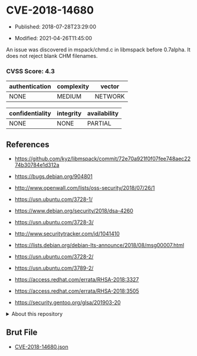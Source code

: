 # CVE-2018-14680

- Published: 2018-07-28T23:29:00

- Modified: 2021-04-26T11:45:00

An issue was discovered in mspack/chmd.c in libmspack before 0.7alpha. It does not reject blank CHM filenames.

### CVSS Score: **4.3**

| authentication | complexity | vector |
| --- | --- | --- |
| NONE | MEDIUM | NETWORK |

| confidentiality | integrity | availability |
| --- | --- | --- |
| NONE | NONE | PARTIAL |

## References

* https://github.com/kyz/libmspack/commit/72e70a921f0f07fee748aec2274b30784e1d312a

* https://bugs.debian.org/904801

* http://www.openwall.com/lists/oss-security/2018/07/26/1

* https://usn.ubuntu.com/3728-1/

* https://www.debian.org/security/2018/dsa-4260

* https://usn.ubuntu.com/3728-3/

* http://www.securitytracker.com/id/1041410

* https://lists.debian.org/debian-lts-announce/2018/08/msg00007.html

* https://usn.ubuntu.com/3728-2/

* https://usn.ubuntu.com/3789-2/

* https://access.redhat.com/errata/RHSA-2018:3327

* https://access.redhat.com/errata/RHSA-2018:3505

* https://security.gentoo.org/glsa/201903-20

<details>
<summary>About this repository</summary> 

  This repository is part of the project [Live Hack CVE](https://github.com/Live-Hack-CVE). Main website can be found [www.live-hack.org](https://www.live-hack.org) 
  
  Made by [Sn0wAlice](https://github.com/Sn0wAlice) for the people that care about security and need to have a feed of the latest CVEs. Hope you enjoy it, don't forget to star the repo and follow me on [Twitter](https://twitter.com/Sn0wAlice) and [Github](https://github.com/Sn0wAlice). And that is my [personnal website](https://www.alice-snow.me/)

  - [Home Page](https://github.com/Live-Hack-CVE)
  - [Framework](https://github.com/Live-Hack-CVE/cve-framework)
  - [CVE database](https://github.com/Live-Hack-CVE/full_database)
  - [Changelog](https://github.com/Live-Hack-CVE/Changelog)
</details>

## Brut File

* [CVE-2018-14680.json](https://raw.githubusercontent.com/Live-Hack-CVE/full_database/main/cves/2018/CVE-2018-14680.json)

